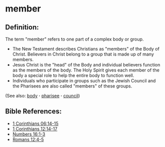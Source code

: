 # member #

## Definition: ##

The term "member" refers to one part of a complex body or group.

* The New Testament describes Christians as "members" of the Body of Christ. Believers in Christ belong to a group that is made up of many members. 
* Jesus Christ is the "head" of the Body and individual believers function as the members of the body. The Holy Spirit gives each member of the body a special role to help the entire body to function well.
* Individuals who participate in groups such as the Jewish Council and the Pharisees are also called "members" of these groups.

(See also: [body](../kt/body.md) **·** [pharisee](../other/pharisee.md) **·** [council](../other/council.md))

## Bible References: ##

* [1 Corinthians 06:14-15](https://door43.org/en/bible/notes/1co/06/14)
* [1 Corinthians 12:14-17](https://door43.org/en/bible/notes/1co/12/14)
* [Numbers 16:1-3](https://door43.org/en/bible/notes/num/16/01)
* [Romans 12:4-5](https://door43.org/en/bible/notes/rom/12/04)


